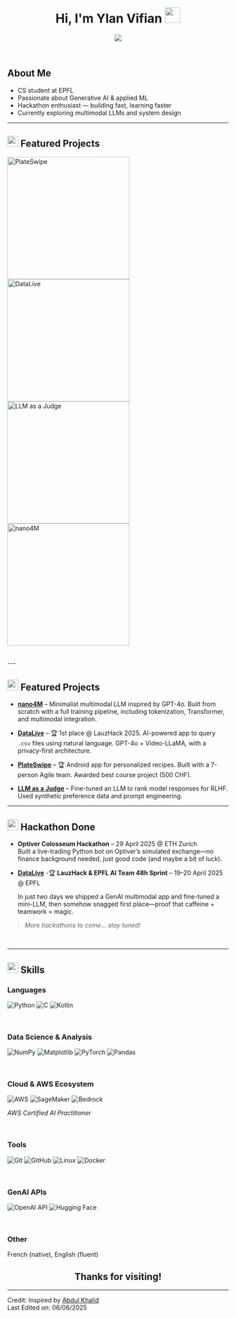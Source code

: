 <h1 align="center"><b>Hi, I'm Ylan Vifian </b><img src="https://media.giphy.com/media/hvRJCLFzcasrR4ia7z/giphy.gif" width="35"></h1>

<p align="center">
  <a href="https://github.com/DenverCoder1/readme-typing-svg"><img src="https://readme-typing-svg.herokuapp.com?font=Time+New+Roman&color=cyan&size=25&center=true&vCenter=true&width=600&height=100&lines=Welcome+to+my+GitHub!;Data+Science,+ML+Enthusiast;Always+seeking+new+challenges+and+projects"></a>
</p>

<br>

##  **About Me**
-  CS student at EPFL  
-  Passionate about Generative AI & applied ML  
-  Hackathon enthusiast — building fast, learning faster  
-  Currently exploring multimodal LLMs and system design  
---

## <img src="https://media2.giphy.com/media/QssGEmpkyEOhBCb7e1/giphy.gif" width ="25"> **Featured Projects**
  
<p align="left">
    <a href="https://github.com/PlateSwipe/PlateSwipe">
      <img width="278" src="https://denvercoder1-github-readme-stats.vercel.app/api/pin/?username=PlateSwipe&repo=PlateSwipe&theme=react&bg_color=1F222E&title_color=F85D7F&hide_border=true&icon_color=F8D866&show_icons=false" alt="PlateSwipe">
    </a>
    <a href="https://github.com/Ylanv/DataLive">
      <img width="278" src="https://denvercoder1-github-readme-stats.vercel.app/api/pin/?username=Ylanv&repo=DataLive&theme=react&bg_color=1F222E&title_color=F85D7F&hide_border=true&icon_color=F8D866&show_icons=false" alt="DataLive">
    </a>
    <a href="https://github.com/Ylanv/Kaggle-LLM-ClassficationFT">
      <img width="278" src="https://denvercoder1-github-readme-stats.vercel.app/api/pin/?username=Ylanv&repo=Kaggle-LLM-ClassficationFT&theme=react&bg_color=1F222E&title_color=F85D7F&hide_border=true&icon_color=F8D866&show_icons=false" alt="LLM as a Judge">
    </a>
    <a href="https://github.com/Ylanv/nano4M">
      <img width="278" src="https://denvercoder1-github-readme-stats.vercel.app/api/pin/?username=Ylanv&repo=nano4M&theme=react&bg_color=1F222E&title_color=F85D7F&hide_border=true&icon_color=F8D866&show_icons=false" alt="nano4M">
    </a>
</p>


<br>
---

## <img src="https://media2.giphy.com/media/QssGEmpkyEOhBCb7e1/giphy.gif" width ="25"> **Featured Projects**

- [**nano4M**](https://github.com/Ylanv/nano4M) – Minimalist multimodal LLM inspired by GPT-4o. Built from scratch with a full training pipeline, including tokenization, Transformer, and multimodal integration.

- [**DataLive**](https://github.com/rav-lad/DataLiveTest) – 🏆 1st place @ LauzHack 2025. AI-powered app to query `.csv` files using natural language. GPT-4o + Video-LLaMA, with a privacy-first architecture.

- [**PlateSwipe**](https://github.com/PlateSwipe/PlateSwipe) – 🏆 Android app for personalized recipes. Built with a 7-person Agile team. Awarded best course project (500 CHF).

- [**LLM as a Judge**](https://github.com/Ylanv/Kaggle-LLM-ClassficationFT) – Fine-tuned an LLM to rank model responses for RLHF. Used synthetic preference data and prompt engineering.
  
---

## <img src="https://media.giphy.com/media/v1.Y2lkPWVjZjA1ZTQ3OXRlaGxxYzR5emFhejFrMGZjcGxhMWhzeDc1dzVydTBmbnR4MDhsNiZlcD12MV9zdGlja2Vyc19zZWFyY2gmY3Q9cw/Qs5FYEsfQlclJ1FtWV/giphy.gif" width ="25"> Hackathon Done

- **Optiver Colosseum Hackathon** – 29 April 2025 @ ETH Zurich  
  Built a live-trading Python bot on Optiver’s simulated exchange—no finance background needed, just good code (and maybe a bit of luck).

- **[DataLive](https://github.com/rav-lad/DataLiveTest)** -🏆 **LauzHack & EPFL AI Team 48h Sprint**  – 19–20 April 2025 @ EPFL

  In just two days we shipped a GenAI multimodal app and fine-tuned a mini-LLM, then somehow snagged first place—proof that caffeine + teamwork = magic.

> _More hackathons to come… stay tuned!_

<br>

---

## <img src="https://media2.giphy.com/media/QssGEmpkyEOhBCb7e1/giphy.gif" width ="25"> **Skills**

<p align="center">

###  Languages  
![Python](https://img.shields.io/badge/Python-%2314354C.svg?style=for-the-badge&logo=python&logoColor=white)
![C](https://img.shields.io/badge/c-%2300599C.svg?style=for-the-badge&logo=c&logoColor=white)
![Kotlin](https://img.shields.io/badge/kotlin-%237F52FF.svg?style=for-the-badge&logo=kotlin&logoColor=white)

<br>

###  Data Science & Analysis  
![NumPy](https://img.shields.io/badge/numpy-%23013243.svg?style=for-the-badge&logo=numpy&logoColor=white)
![Matplotlib](https://img.shields.io/badge/Matplotlib-%23ffffff.svg?style=for-the-badge&logo=Matplotlib&logoColor=black)
![PyTorch](https://img.shields.io/badge/PyTorch-%23EE4C2C.svg?style=for-the-badge&logo=PyTorch&logoColor=white)
![Pandas](https://img.shields.io/badge/pandas-%23150458.svg?style=for-the-badge&logo=pandas&logoColor=white)

<br>

###  Cloud & AWS Ecosystem  
![AWS](https://img.shields.io/badge/AWS-%23FF9900.svg?style=for-the-badge&logo=amazon-aws&logoColor=white)
![SageMaker](https://img.shields.io/badge/SageMaker-232F3E?style=for-the-badge&logo=amazon-aws&logoColor=white)
![Bedrock](https://img.shields.io/badge/Bedrock-FF9900?style=for-the-badge&logo=amazon-aws&logoColor=white) 

_AWS Certified AI Practitioner_

<br>

###  Tools  
![Git](https://img.shields.io/badge/git-%23F05033.svg?style=for-the-badge&logo=git&logoColor=white)
![GitHub](https://img.shields.io/badge/github-%23121011.svg?style=for-the-badge&logo=github&logoColor=white)
![Linux](https://img.shields.io/badge/Linux-FCC624?style=for-the-badge&logo=linux&logoColor=black)
![Docker](https://img.shields.io/badge/Docker-2496ED?style=for-the-badge&logo=docker&logoColor=white)

<br>

###  GenAI APIs
![OpenAI API](https://img.shields.io/badge/OpenAI%20API-412991?style=for-the-badge&logo=openai&logoColor=white)
![Hugging Face](https://img.shields.io/badge/HuggingFace-FFB94B?style=for-the-badge&logo=huggingface&logoColor=white)

<br>

###  Other  
French (native), English (fluent)

</p>


<div align="center">

##  **Thanks for visiting!**

</div>

---

Credit: Inspired by [Abdul Khalid](https://github.com/0xabdulkhalid)  
Last Edited on: 06/06/2025
